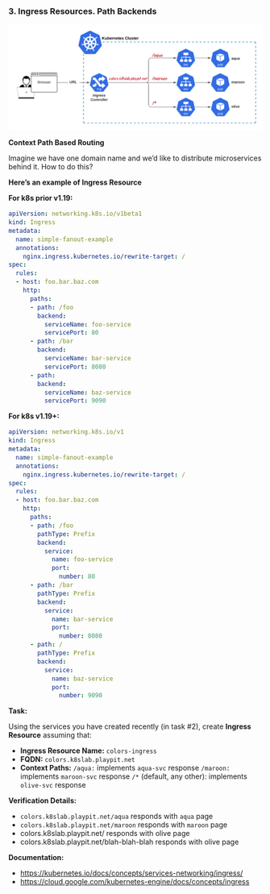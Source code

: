 ### 3. Ingress Resources. Path Backends

![](../img/3-1.png)

**Context Path Based Routing**

Imagine we have one domain name and we’d like to distribute microservices behind it. How to do this?

**Here’s an example of Ingress Resource**

**For k8s prior v1.19:**

```yaml
apiVersion: networking.k8s.io/v1beta1
kind: Ingress
metadata:
  name: simple-fanout-example
  annotations:
    nginx.ingress.kubernetes.io/rewrite-target: /
spec:
  rules:
  - host: foo.bar.baz.com
    http:
      paths:
      - path: /foo
        backend:
          serviceName: foo-service
          servicePort: 80
      - path: /bar
        backend:
          serviceName: bar-service
          servicePort: 8080
      - path:
        backend:
          serviceName: baz-service
          servicePort: 9090
```
**For k8s v1.19+:**

```yaml
apiVersion: networking.k8s.io/v1
kind: Ingress
metadata:
  name: simple-fanout-example
  annotations:
    nginx.ingress.kubernetes.io/rewrite-target: /
spec:
  rules:
  - host: foo.bar.baz.com
    http:
      paths:
      - path: /foo
        pathType: Prefix
        backend:
          service:
            name: foo-service
            port:
              number: 80
      - path: /bar
        pathType: Prefix
        backend:
          service:
            name: bar-service
            port:
              number: 8080
      - path: /
        pathType: Prefix
        backend:
          service:
            name: baz-service
            port:
              number: 9090
```              

**Task:**

Using the services you have created recently (in task #2), create **Ingress Resource** assuming that:

- **Ingress Resource Name:** `colors-ingress`
- **FQDN:** `colors.k8slab.playpit.net`
- **Context Paths:**
    `/aqua:` implements `aqua-svc` response
    `/maroon:` implements `maroon-svc` response
    `/*` (default, any other): implements `olive-svc` response

**Verification Details:**

- `colors.k8slab.playpit.net/aqua` responds with `aqua` page
- `colors.k8slab.playpit.net/maroon` responds with `maroon` page
- colors.k8slab.playpit.net/ responds with olive page
- colors.k8slab.playpit.net/blah-blah-blah responds with olive page


**Documentation:**

- https://kubernetes.io/docs/concepts/services-networking/ingress/
- https://cloud.google.com/kubernetes-engine/docs/concepts/ingress
